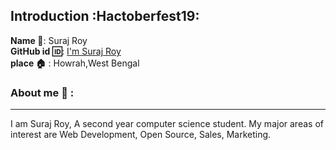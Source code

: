 ## Introduction :Hactoberfest19:
**Name :name_badge:**:     Suraj Roy
<br>
**GitHub id :id:**: [I'm Suraj Roy](https://github.com/roysuraj)
<br>
**place :house:** : Howrah,West Bengal
### About me :boy: :
---
I am Suraj Roy, A second year computer science student.
My major areas of interest are Web Development, Open Source, Sales, Marketing.
